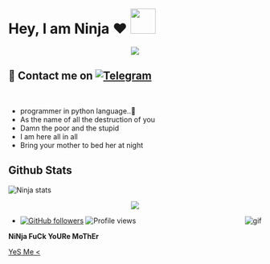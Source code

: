 # Hey, I am Ninja ❤️  <img src="https://i.pinimg.com/originals/01/63/6c/01636c5434cd0462086620c60fdfec16.gif" width="50px">

<p align="center">
  <img src="https://media.giphy.com/media/naSgH6R3RHNi8/giphy.gif">
</p>

## 🦄 Contact me on [![Telegram](https://img.shields.io/badge/telegram-1b77FF.svg?style=for-the-badge&logo=telegram)](https://t.me/FUCK_YYOU) 
<br>
<!-- Your badges
You can use the website to generate badges: https://shields.io/
-->
  
- programmer in python language..🍁
- As the name of all the destruction of you
- Damn the poor and the stupid 
- I am here all in all
- Bring your mother to bed her at night
  
##   **Github Stats**
  ![Ninja stats](https://github-readme-stats.vercel.app/api?username=ninja1120&show_icons=true&theme=tokyonight) <p align="center"><a href="https://github.com/ninja1120"><img src="https://github-readme-stats.vercel.app/api/top-langs/?username=ninja1120&theme=radical&layout=compact"></a></p> 
 
                                          


- [![GitHub followers](https://img.shields.io/github/followers/ninja1120.svg?style=social&label=Follow&maxAge=2592000)](https://github.com/ninja1120?tab=followers)
<img align="right" alt="gif" src="https://media.giphy.com/media/xdgisqRDFyO9G/giphy.gif" />  ![Profile views](https://gpvc.arturio.dev/ninja1120)  
  

<!---
Im-zeus/Im-zeus is a ✨ special ✨ repository because its `README.md` (this file) appears on your GitHub profile.
You can click the Preview link to take a look at your changes.
--->


 
 
**NiNja FuCk YoURe MoThEr**

[YeS Me <](https://t.me/dont_run)

